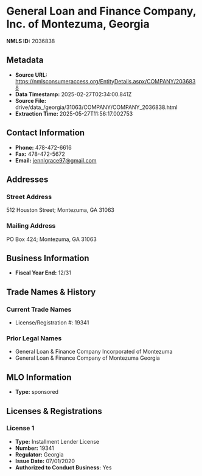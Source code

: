 # General Loan and Finance Company, Inc. of Montezuma, Georgia

**NMLS ID:** 2036838

## Metadata
- **Source URL:** https://nmlsconsumeraccess.org/EntityDetails.aspx/COMPANY/2036838
- **Data Timestamp:** 2025-02-27T02:34:00.841Z
- **Source File:** drive/data_/georgia/31063/COMPANY/COMPANY_2036838.html
- **Extraction Time:** 2025-05-27T11:56:17.002753

## Contact Information
- **Phone:** 478-472-6616
- **Fax:** 478-472-5672
- **Email:** jennlgrace97@gmail.com

## Addresses
### Street Address
512 Houston Street; Montezuma, GA 31063

### Mailing Address
PO Box 424; Montezuma, GA 31063

## Business Information
- **Fiscal Year End:** 12/31

## Trade Names & History
### Current Trade Names
- License/Registration #: 19341

### Prior Legal Names
- General Loan & Finance Company Incorporated of Montezuma
- General Loan & Finance Company of Montezuma Georgia

## MLO Information
- **Type:** sponsored

## Licenses & Registrations

### License 1
- **Type:** Installment Lender License
- **Number:** 19341
- **Regulator:** Georgia
- **Issue Date:** 07/01/2020
- **Authorized to Conduct Business:** Yes
